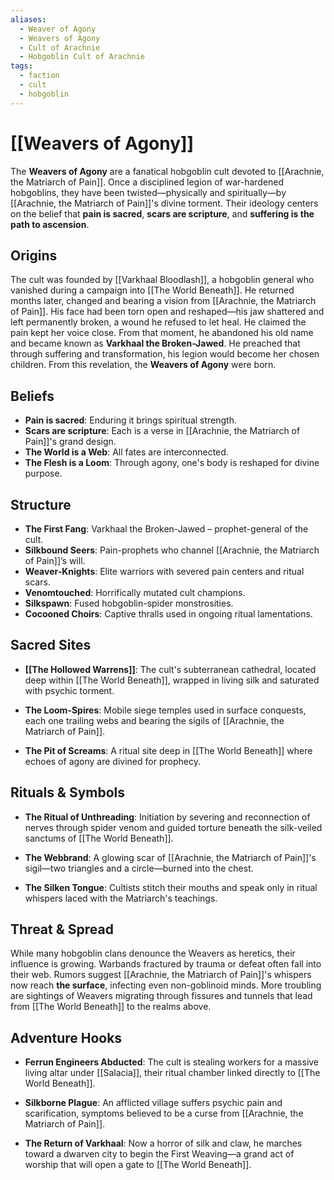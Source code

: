 ```yaml
---
aliases:
  - Weaver of Agony
  - Weavers of Agony
  - Cult of Arachnie
  - Hobgoblin Cult of Arachnie
tags:
  - faction
  - cult
  - hobgoblin
---
```

# [[Weavers of Agony]]

The **Weavers of Agony** are a fanatical hobgoblin cult devoted to [[Arachnie, the Matriarch of Pain]]. Once a disciplined legion of war-hardened hobgoblins, they have been twisted—physically and spiritually—by [[Arachnie, the Matriarch of Pain]]'s divine torment. Their ideology centers on the belief that **pain is sacred**, **scars are scripture**, and **suffering is the path to ascension**.

## Origins

The cult was founded by [[Varkhaal Bloodlash]], a hobgoblin general who vanished during a campaign into [[The World Beneath]]. He returned months later, changed and bearing a vision from [[Arachnie, the Matriarch of Pain]]. His face had been torn open and reshaped—his jaw shattered and left permanently broken, a wound he refused to let heal. He claimed the pain kept her voice close. From that moment, he abandoned his old name and became known as **Varkhaal the Broken-Jawed**. He preached that through suffering and transformation, his legion would become her chosen children. From this revelation, the **Weavers of Agony** were born.

## Beliefs

- **Pain is sacred**: Enduring it brings spiritual strength.
- **Scars are scripture**: Each is a verse in [[Arachnie, the Matriarch of Pain]]'s grand design.
- **The World is a Web**: All fates are interconnected.
- **The Flesh is a Loom**: Through agony, one's body is reshaped for divine purpose.

## Structure

- **The First Fang**: Varkhaal the Broken-Jawed – prophet-general of the cult.
- **Silkbound Seers**: Pain-prophets who channel [[Arachnie, the Matriarch of Pain]]’s will.
- **Weaver-Knights**: Elite warriors with severed pain centers and ritual scars.
- **Venomtouched**: Horrifically mutated cult champions.
- **Silkspawn**: Fused hobgoblin-spider monstrosities.
- **Cocooned Choirs**: Captive thralls used in ongoing ritual lamentations.

## Sacred Sites

- **[[The Hollowed Warrens]]**: The cult's subterranean cathedral, located deep within [[The World Beneath]], wrapped in living silk and saturated with psychic torment.
    
- **The Loom-Spires**: Mobile siege temples used in surface conquests, each one trailing webs and bearing the sigils of [[Arachnie, the Matriarch of Pain]].
    
- **The Pit of Screams**: A ritual site deep in [[The World Beneath]] where echoes of agony are divined for prophecy.
    

## Rituals & Symbols

- **The Ritual of Unthreading**: Initiation by severing and reconnection of nerves through spider venom and guided torture beneath the silk-veiled sanctums of [[The World Beneath]].
    
- **The Webbrand**: A glowing scar of [[Arachnie, the Matriarch of Pain]]'s sigil—two triangles and a circle—burned into the chest.
    
- **The Silken Tongue**: Cultists stitch their mouths and speak only in ritual whispers laced with the Matriarch's teachings.
    

## Threat & Spread

While many hobgoblin clans denounce the Weavers as heretics, their influence is growing. Warbands fractured by trauma or defeat often fall into their web. Rumors suggest [[Arachnie, the Matriarch of Pain]]'s whispers now reach **the surface**, infecting even non-goblinoid minds. More troubling are sightings of Weavers migrating through fissures and tunnels that lead from [[The World Beneath]] to the realms above.

## Adventure Hooks

- **Ferrun Engineers Abducted**: The cult is stealing workers for a massive living altar under [[Salacia]], their ritual chamber linked directly to [[The World Beneath]].
    
- **Silkborne Plague**: An afflicted village suffers psychic pain and scarification, symptoms believed to be a curse from [[Arachnie, the Matriarch of Pain]].
    
- **The Return of Varkhaal**: Now a horror of silk and claw, he marches toward a dwarven city to begin the First Weaving—a grand act of worship that will open a gate to [[The World Beneath]].